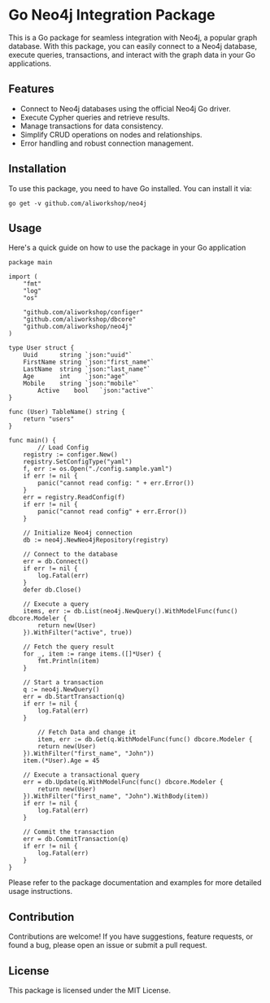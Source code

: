 # Go Neo4j Integration Package

This is a Go package for seamless integration with Neo4j, a popular graph database. With this package, you can easily connect to a Neo4j database, execute queries, transactions, and interact with the graph data in your Go applications.

## Features

- Connect to Neo4j databases using the official Neo4j Go driver.
- Execute Cypher queries and retrieve results.
- Manage transactions for data consistency.
- Simplify CRUD operations on nodes and relationships.
- Error handling and robust connection management.
## Installation

To use this package, you need to have Go installed. You can install it via:
```
go get -v github.com/aliworkshop/neo4j
```
## Usage

Here's a quick guide on how to use the package in your Go application
```
package main

import (
	"fmt"
	"log"
	"os"

	"github.com/aliworkshop/configer"
	"github.com/aliworkshop/dbcore"
	"github.com/aliworkshop/neo4j"
)

type User struct {
	Uuid      string `json:"uuid"`
	FirstName string `json:"first_name"`
	LastName  string `json:"last_name"`
	Age       int    `json:"age"`
	Mobile    string `json:"mobile"`
        Active    bool   `json:"active"`
}

func (User) TableName() string {
	return "users"
}

func main() {
        // Load Config
	registry := configer.New()
	registry.SetConfigType("yaml")
	f, err := os.Open("./config.sample.yaml")
	if err != nil {
		panic("cannot read config: " + err.Error())
	}
	err = registry.ReadConfig(f)
	if err != nil {
		panic("cannot read config" + err.Error())
	}

	// Initialize Neo4j connection
	db := neo4j.NewNeo4jRepository(registry)

	// Connect to the database
	err = db.Connect()
	if err != nil {
		log.Fatal(err)
	}
	defer db.Close()

	// Execute a query
	items, err := db.List(neo4j.NewQuery().WithModelFunc(func() dbcore.Modeler {
		return new(User)
	}).WithFilter("active", true))

	// Fetch the query result
	for _, item := range items.([]*User) {
		fmt.Println(item)
	}

	// Start a transaction
	q := neo4j.NewQuery()
	err = db.StartTransaction(q)
	if err != nil {
		log.Fatal(err)
	}

        // Fetch Data and change it
        item, err := db.Get(q.WithModelFunc(func() dbcore.Modeler {
		return new(User)
	}).WithFilter("first_name", "John"))
	item.(*User).Age = 45

	// Execute a transactional query
	err = db.Update(q.WithModelFunc(func() dbcore.Modeler {
		return new(User)
	}).WithFilter("first_name", "John").WithBody(item))
	if err != nil {
		log.Fatal(err)
	}

	// Commit the transaction
	err = db.CommitTransaction(q)
	if err != nil {
		log.Fatal(err)
	}
}
```

Please refer to the package documentation and examples for more detailed usage instructions.

## Contribution

Contributions are welcome! If you have suggestions, feature requests, or found a bug, please open an issue or submit a pull request.

## License

This package is licensed under the MIT License.

